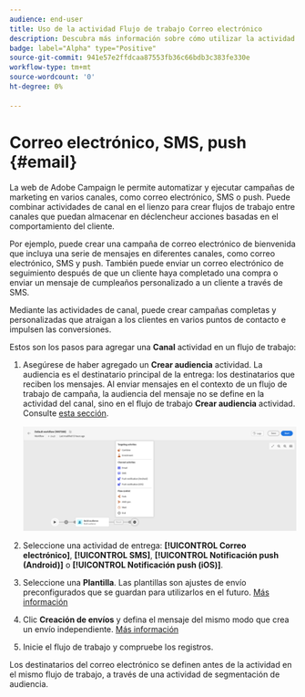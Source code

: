 ```yaml
---
audience: end-user
title: Uso de la actividad Flujo de trabajo Correo electrónico
description: Descubra más información sobre cómo utilizar la actividad del flujo de trabajo Correo electrónico
badge: label="Alpha" type="Positive"
source-git-commit: 941e57e2ffdcaa87553fb36c66bdb3c383fe330e
workflow-type: tm+mt
source-wordcount: '0'
ht-degree: 0%

---
```



# Correo electrónico, SMS, push {#email}

La web de Adobe Campaign le permite automatizar y ejecutar campañas de marketing en varios canales, como correo electrónico, SMS o push. Puede combinar actividades de canal en el lienzo para crear flujos de trabajo entre canales que puedan almacenar en déclencheur acciones basadas en el comportamiento del cliente.

Por ejemplo, puede crear una campaña de correo electrónico de bienvenida que incluya una serie de mensajes en diferentes canales, como correo electrónico, SMS y push. También puede enviar un correo electrónico de seguimiento después de que un cliente haya completado una compra o enviar un mensaje de cumpleaños personalizado a un cliente a través de SMS.

Mediante las actividades de canal, puede crear campañas completas y personalizadas que atraigan a los clientes en varios puntos de contacto e impulsen las conversiones.

Estos son los pasos para agregar una **Canal** actividad en un flujo de trabajo:

1. Asegúrese de haber agregado un **Crear audiencia** actividad. La audiencia es el destinatario principal de la entrega: los destinatarios que reciben los mensajes. Al enviar mensajes en el contexto de un flujo de trabajo de campaña, la audiencia del mensaje no se define en la actividad del canal, sino en el flujo de trabajo **Crear audiencia** actividad. Consulte [esta sección](build-audience.md).

   ![](../../msg/assets/add-delivery-in-wf.png)

1. Seleccione una actividad de entrega: **[!UICONTROL Correo electrónico]**, **[!UICONTROL SMS]**, **[!UICONTROL Notificación push (Android)]** o **[!UICONTROL Notificación push (iOS)]**.

1. Seleccione una **Plantilla**. Las plantillas son ajustes de envío preconfigurados que se guardan para utilizarlos en el futuro. [Más información](../../msg/delivery-template.md)

1. Clic **Creación de envíos** y defina el mensaje del mismo modo que crea un envío independiente. [Más información](../../msg/gs-message.md)


1. Inicie el flujo de trabajo y compruebe los registros.

<!--
description, which use case you can perform (common other activities that you can link before of after the activity)

how to add and configure the activity

example of a configured activity within a workflow
The Email delivery activity allows you to configure the sending an email in a workflow. 

-->



<!-- Scheduled emails available?

This can be a single send email and sent just once, or it can be a recurring email.
* Single send emails are standard emails, sent once.
* Recurring emails allow you to send the same email multiple times to different targets over a defined period. You can aggregate the deliveries per period in order to get reports that correspond to your needs.

When linked to a scheduler, you can define recurring emails.-->

Los destinatarios del correo electrónico se definen antes de la actividad en el mismo flujo de trabajo, a través de una actividad de segmentación de audiencia.

<!--The message preparation is triggered according to the workflow execution parameters. From the message dashboard, you can select whether to request or not a manual confirmation to send the message (required by default). You can start the workflow manually or place a scheduler activity in the workflow to automate execution.-->
